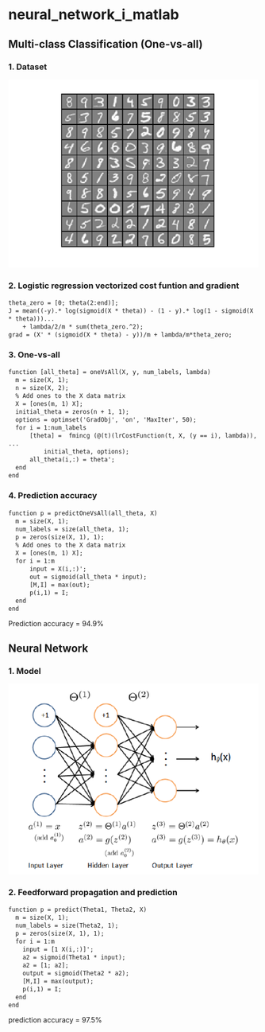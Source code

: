# neural_network_i_matlab

## Multi-class Classification (One-vs-all)

### 1. Dataset
![Dataset](https://raw.githubusercontent.com/guoqi228/neural_network_i_matlab/master/fig_1_dataset.png)

### 2. Logistic regression vectorized cost funtion and gradient
```
theta_zero = [0; theta(2:end)];
J = mean((-y).* log(sigmoid(X * theta)) - (1 - y).* log(1 - sigmoid(X * theta)))...
    + lambda/2/m * sum(theta_zero.^2);
grad = (X' * (sigmoid(X * theta) - y))/m + lambda/m*theta_zero;
```

### 3. One-vs-all
```
function [all_theta] = oneVsAll(X, y, num_labels, lambda)
  m = size(X, 1);
  n = size(X, 2);
  % Add ones to the X data matrix
  X = [ones(m, 1) X];
  initial_theta = zeros(n + 1, 1);
  options = optimset('GradObj', 'on', 'MaxIter', 50);
  for i = 1:num_labels
      [theta] =  fmincg (@(t)(lrCostFunction(t, X, (y == i), lambda)), ...
          initial_theta, options);
      all_theta(i,:) = theta';
  end
end
```

### 4. Prediction accuracy
```
function p = predictOneVsAll(all_theta, X)
  m = size(X, 1);
  num_labels = size(all_theta, 1);
  p = zeros(size(X, 1), 1);
  % Add ones to the X data matrix
  X = [ones(m, 1) X];
  for i = 1:m
      input = X(i,:)';
      out = sigmoid(all_theta * input);
      [M,I] = max(out);
      p(i,1) = I;
  end
end
```

Prediction accuracy = 94.9%

## Neural Network

### 1. Model
![Model](https://raw.githubusercontent.com/guoqi228/neural_network_i_matlab/master/fig_4_model.png)

### 2. Feedforward propagation and prediction
```
function p = predict(Theta1, Theta2, X)
  m = size(X, 1);
  num_labels = size(Theta2, 1);
  p = zeros(size(X, 1), 1);
  for i = 1:m
    input = [1 X(i,:)]';
    a2 = sigmoid(Theta1 * input);
    a2 = [1; a2];
    output = sigmoid(Theta2 * a2);
    [M,I] = max(output);
    p(i,1) = I;
  end
end
```
prediction accuracy = 97.5%
